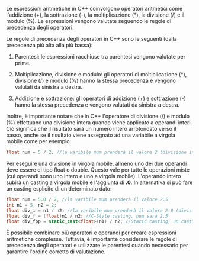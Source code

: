 Le espressioni aritmetiche in C++ coinvolgono operatori aritmetici come l'addizione (+), la sottrazione (-), la moltiplicazione (*), la divisione (/) e il modulo (%). Le espressioni vengono valutate seguendo le regole di precedenza degli operatori.

Le regole di precedenza degli operatori in C++ sono le seguenti (dalla precedenza più alta alla più bassa):

1.  Parentesi: le espressioni racchiuse tra parentesi vengono valutate per prime.
    
2.  Moltiplicazione, divisione e modulo: gli operatori di moltiplicazione (*), divisione (/) e modulo (%) hanno la stessa precedenza e vengono valutati da sinistra a destra.
    
3.  Addizione e sottrazione: gli operatori di addizione (+) e sottrazione (-) hanno la stessa precedenza e vengono valutati da sinistra a destra.


Inoltre, è importante notare che in C++ l'operatore di divisione (/) e modulo (%) effettuano una divisione intera quando viene applicato a operandi interi. Ciò significa che il risultato sarà un numero intero arrotondato verso il basso, anche se il risultato viene assegnato ad una variabile a virgola mobile come per esempio:

```cpp
float num = 5 / 2; //la varibile mum prenderà il valore 2 (divisione intera)
```

Per eseguire una divisione in virgola mobile, almeno uno dei due operandi deve essere di tipo float o double.  Questo vale per tutte le operazioni miste (cui operandi sono uno intero e uno a virgola mobile). L'operando intero subirà un casting a virgola mobile e l'aggiunta di **.0**. In alternativa si può fare un casting esplicito di un determinato dato:

```cpp
float num = 5.0 / 2; //la varibile mum prenderà il valore 2.5
int n1 = 5, n2 = 2;
float div_i = n1 / n2; //la varibile mum prenderà il valore 2.0 (divisione intera)
float div_f = (float)n1 / n2; //C-Style casting. num sarà 2.5
float div_fpp = static_cast<float>(n1) / n2; //Stacic casting, un casting più contollato che avviene in compile-time e viene utilizzato principalmente per conversioni tra tipi correlati
```

È possibile combinare più operatori e operandi per creare espressioni aritmetiche complesse. Tuttavia, è importante considerare le regole di precedenza degli operatori e utilizzare le parentesi quando necessario per garantire l'ordine corretto di valutazione.